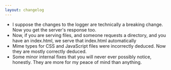 ```yaml
---
layout: changelog
---
```


- I suppose the changes to the logger are technically a breaking change. Now you get the server's response too.
- Now, if you are serving files, and someone requests a directory, and you have an index.html, we serve that index.html automatically
- Mime types for CSS and JavaScript files were incorrectly deduced. Now they are mostly correctly deduced.
- Some minor internal fixes that you will never ever possibly notice, honestly. They are more for my peace of mind than anything.

